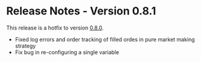 # Release Notes - Version 0.8.1

This release is a hotfix to version [0.8.0](/release-notes/0.8.0).

- Fixed log errors and order tracking of filled ordes in pure market making strategy
- Fix bug in re-configuring a single variable
